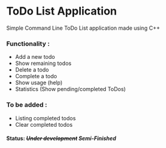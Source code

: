 # ToDo List Application

Simple Command Line ToDo List application made using C++

### Functionality :
- Add a new todo
- Show remaining todos
- Delete a todo
- Complete a todo
- Show usage (help)
- Statistics (Show pending/completed ToDos)

### To be added :
- Listing completed todos
- Clear completed todos

#### Status: ~~*Under development*~~ *Semi-Finished*
